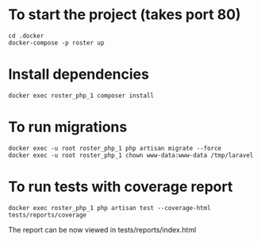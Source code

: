 # To start the project (takes port 80)

```shell
cd .docker
docker-compose -p roster up
```

# Install dependencies
```shell
docker exec roster_php_1 composer install
```

# To run migrations
```shell
docker exec -u root roster_php_1 php artisan migrate --force
docker exec -u root roster_php_1 chown www-data:www-data /tmp/laravel
```

# To run tests with coverage report

```shell
docker exec roster_php_1 php artisan test --coverage-html tests/reports/coverage
```

The report can be now viewed in tests/reports/index.html

